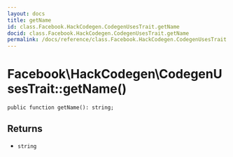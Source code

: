 ```yaml
---
layout: docs
title: getName
id: class.Facebook.HackCodegen.CodegenUsesTrait.getName
docid: class.Facebook.HackCodegen.CodegenUsesTrait.getName
permalink: /docs/reference/class.Facebook.HackCodegen.CodegenUsesTrait.getName.md
---
```

# Facebook\\HackCodegen\\CodegenUsesTrait::getName()




``` Hack
public function getName(): string;
```




## Returns




- ` string `